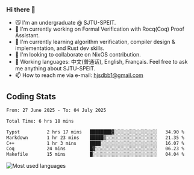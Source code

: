### Hi there 👋

<!--
**definfo/definfo** is a ✨ _special_ ✨ repository because its `README.md` (this file) appears on your GitHub profile.

Here are some ideas to get you started:

- 🔭 I’m currently working on ...
- 🌱 I’m currently learning ...
- 👯 I’m looking to collaborate on ...
- 🤔 I’m looking for help with ...
- 💬 Ask me about ...
- 📫 How to reach me: ...
- 😄 Pronouns: ...
- ⚡ Fun fact: ...
-->

- 😼 I'm an undergraduate @ SJTU-SPEIT.
- 🔭 I'm currently working on Formal Verification with Rocq(Coq) Proof Assistant.
- 🌱 I'm currently learning algorithm verification, compiler design & implementation, and Rust dev skills.
- 👯 I'm looking to collaborate on NixOS contribution.
- 💬 Working languages: 中文(普通话), English, Français. Feel free to ask me anything about SJTU-SPEIT.
- 📫 How to reach me via e-mail: hjsdbb1@gmail.com

## Coding Stats

<!--START_SECTION:waka-->

```txt
From: 27 June 2025 - To: 04 July 2025

Total Time: 6 hrs 18 mins

Typst          2 hrs 17 mins   ████████▓░░░░░░░░░░░░░░░░   34.90 %
Markdown       1 hr 23 mins    █████▒░░░░░░░░░░░░░░░░░░░   21.35 %
C++            1 hr 3 mins     ████░░░░░░░░░░░░░░░░░░░░░   16.07 %
Coq            24 mins         █▓░░░░░░░░░░░░░░░░░░░░░░░   06.23 %
Makefile       15 mins         █░░░░░░░░░░░░░░░░░░░░░░░░   04.04 %
```

<!--END_SECTION:waka-->

![Most used languages](https://github-readme-stats.vercel.app/api/top-langs/?username=definfo&layout=donut&theme=dracula&exclude_repo=xv6-labs-2023)
